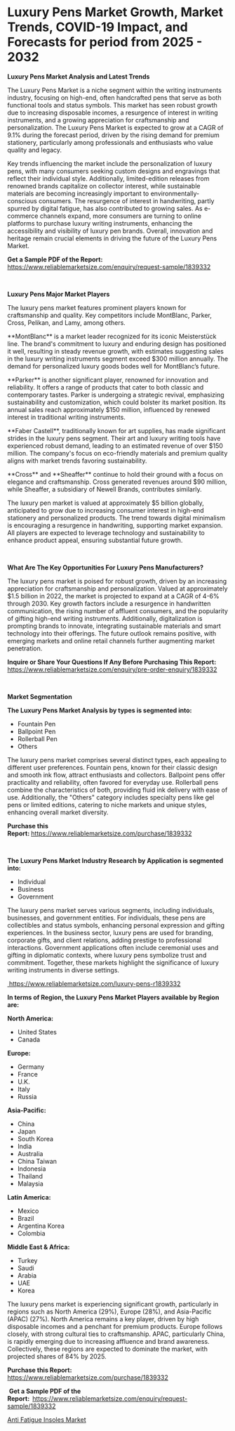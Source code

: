 <p><h1>Luxury Pens Market Growth, Market Trends, COVID-19 Impact, and Forecasts for period from 2025 - 2032</h1></p><p><strong>Luxury Pens Market Analysis and Latest Trends</strong></p>
<p><p>The Luxury Pens Market is a niche segment within the writing instruments industry, focusing on high-end, often handcrafted pens that serve as both functional tools and status symbols. This market has seen robust growth due to increasing disposable incomes, a resurgence of interest in writing instruments, and a growing appreciation for craftsmanship and personalization. The Luxury Pens Market is expected to grow at a CAGR of 9.1% during the forecast period, driven by the rising demand for premium stationery, particularly among professionals and enthusiasts who value quality and legacy.</p><p>Key trends influencing the market include the personalization of luxury pens, with many consumers seeking custom designs and engravings that reflect their individual style. Additionally, limited-edition releases from renowned brands capitalize on collector interest, while sustainable materials are becoming increasingly important to environmentally-conscious consumers. The resurgence of interest in handwriting, partly spurred by digital fatigue, has also contributed to growing sales. As e-commerce channels expand, more consumers are turning to online platforms to purchase luxury writing instruments, enhancing the accessibility and visibility of luxury pen brands. Overall, innovation and heritage remain crucial elements in driving the future of the Luxury Pens Market.</p></p>
<p><strong>Get a Sample PDF of the Report:&nbsp;</strong> <a href="https://www.reliablemarketsize.com/enquiry/request-sample/1839332?utm_campaign=2291&utm_medium=2&utm_source=Github&utm_content=ia&utm_term=07022025&utm_id=luxury-pens">https://www.reliablemarketsize.com/enquiry/request-sample/1839332</a></p>
<p>&nbsp;</p>
<p><strong>Luxury Pens Major Market Players</strong></p>
<p><p>The luxury pens market features prominent players known for craftsmanship and quality. Key competitors include MontBlanc, Parker, Cross, Pelikan, and Lamy, among others.</p><p>**MontBlanc** is a market leader recognized for its iconic Meisterstück line. The brand's commitment to luxury and enduring design has positioned it well, resulting in steady revenue growth, with estimates suggesting sales in the luxury writing instruments segment exceed $300 million annually. The demand for personalized luxury goods bodes well for MontBlanc’s future.</p><p>**Parker** is another significant player, renowned for innovation and reliability. It offers a range of products that cater to both classic and contemporary tastes. Parker is undergoing a strategic revival, emphasizing sustainability and customization, which could bolster its market position. Its annual sales reach approximately $150 million, influenced by renewed interest in traditional writing instruments.</p><p>**Faber Castell**, traditionally known for art supplies, has made significant strides in the luxury pens segment. Their art and luxury writing tools have experienced robust demand, leading to an estimated revenue of over $150 million. The company's focus on eco-friendly materials and premium quality aligns with market trends favoring sustainability.</p><p>**Cross** and **Sheaffer** continue to hold their ground with a focus on elegance and craftsmanship. Cross generated revenues around $90 million, while Sheaffer, a subsidiary of Newell Brands, contributes similarly.</p><p>The luxury pen market is valued at approximately $5 billion globally, anticipated to grow due to increasing consumer interest in high-end stationery and personalized products. The trend towards digital minimalism is encouraging a resurgence in handwriting, supporting market expansion. All players are expected to leverage technology and sustainability to enhance product appeal, ensuring substantial future growth.</p></p>
<p>&nbsp;</p>
<p><strong>What Are The Key Opportunities For Luxury Pens Manufacturers?</strong></p>
<p><p>The luxury pens market is poised for robust growth, driven by an increasing appreciation for craftsmanship and personalization. Valued at approximately $1.5 billion in 2022, the market is projected to expand at a CAGR of 4-6% through 2030. Key growth factors include a resurgence in handwritten communication, the rising number of affluent consumers, and the popularity of gifting high-end writing instruments. Additionally, digitalization is prompting brands to innovate, integrating sustainable materials and smart technology into their offerings. The future outlook remains positive, with emerging markets and online retail channels further augmenting market penetration.</p></p>
<p><strong>Inquire or Share Your Questions If Any Before Purchasing This Report:</strong> <a href="https://www.reliablemarketsize.com/enquiry/pre-order-enquiry/1839332?utm_campaign=2291&utm_medium=2&utm_source=Github&utm_content=ia&utm_term=07022025&utm_id=luxury-pens">https://www.reliablemarketsize.com/enquiry/pre-order-enquiry/1839332</a></p>
<p>&nbsp;</p>
<p><strong>Market Segmentation</strong></p>
<p><strong>The Luxury Pens Market Analysis by types is segmented into:</strong></p>
<p><ul><li>Fountain Pen</li><li>Ballpoint Pen</li><li>Rollerball Pen</li><li>Others</li></ul></p>
<p><p>The luxury pens market comprises several distinct types, each appealing to different user preferences. Fountain pens, known for their classic design and smooth ink flow, attract enthusiasts and collectors. Ballpoint pens offer practicality and reliability, often favored for everyday use. Rollerball pens combine the characteristics of both, providing fluid ink delivery with ease of use. Additionally, the "Others" category includes specialty pens like gel pens or limited editions, catering to niche markets and unique styles, enhancing overall market diversity.</p></p>
<p><strong>Purchase this Report:&nbsp;</strong><a href="https://www.reliablemarketsize.com/purchase/1839332?utm_campaign=2291&utm_medium=2&utm_source=Github&utm_content=ia&utm_term=07022025&utm_id=luxury-pens">https://www.reliablemarketsize.com/purchase/1839332</a></p>
<p>&nbsp;</p>
<p><strong>The Luxury Pens Market Industry Research by Application is segmented into:</strong></p>
<p><ul><li>Individual</li><li>Business</li><li>Government</li></ul></p>
<p><p>The luxury pens market serves various segments, including individuals, businesses, and government entities. For individuals, these pens are collectibles and status symbols, enhancing personal expression and gifting experiences. In the business sector, luxury pens are used for branding, corporate gifts, and client relations, adding prestige to professional interactions. Government applications often include ceremonial uses and gifting in diplomatic contexts, where luxury pens symbolize trust and commitment. Together, these markets highlight the significance of luxury writing instruments in diverse settings.</p></p>
<p><a href="https://www.reliablemarketsize.com/luxury-pens-r1839332?utm_campaign=2291&utm_medium=2&utm_source=Github&utm_content=ia&utm_term=07022025&utm_id=luxury-pens">&nbsp;https://www.reliablemarketsize.com/luxury-pens-r1839332</a></p>
<p><strong>In terms of Region, the Luxury Pens Market Players available by Region are:</strong></p>
<p>
    <p> <strong> North America: </strong>
        <ul>
            <li>United States</li>
            <li>Canada</li>
        </ul>
        </p> 
    <p> <strong> Europe: </strong>
        <ul>
            <li>Germany</li>
            <li>France</li>
            <li>U.K.</li>
            <li>Italy</li>
            <li>Russia</li>
        </ul>
        </p> 
    <p> <strong> Asia-Pacific: </strong>
        <ul>
            <li>China</li>
            <li>Japan</li>
            <li>South Korea</li>
            <li>India</li>
            <li>Australia</li>
            <li>China Taiwan</li>
            <li>Indonesia</li>
            <li>Thailand</li>
            <li>Malaysia</li>
        </ul>
        </p> 
    <p> <strong> Latin America: </strong>
        <ul>
            <li>Mexico</li>
            <li>Brazil</li>
            <li>Argentina Korea</li>
            <li>Colombia</li>
        </ul>
        </p> 
    <p> <strong> Middle East & Africa: </strong>
        <ul>
            <li>Turkey</li>
            <li>Saudi</li>
            <li>Arabia</li>
            <li>UAE</li>
            <li>Korea</li>
        </ul>
    </p>
    </p>
<p><p>The luxury pens market is experiencing significant growth, particularly in regions such as North America (29%), Europe (28%), and Asia-Pacific (APAC) (27%). North America remains a key player, driven by high disposable incomes and a penchant for premium products. Europe follows closely, with strong cultural ties to craftsmanship. APAC, particularly China, is rapidly emerging due to increasing affluence and brand awareness. Collectively, these regions are expected to dominate the market, with projected shares of 84% by 2025.</p></p>
<p><strong>Purchase this Report: </strong><a href="https://www.reliablemarketsize.com/purchase/1839332?utm_campaign=2291&utm_medium=2&utm_source=Github&utm_content=ia&utm_term=07022025&utm_id=luxury-pens">https://www.reliablemarketsize.com/purchase/1839332</a></p>
<p>&nbsp;<strong>Get a Sample PDF of the Report:&nbsp;&nbsp;</strong><a href="https://www.reliablemarketsize.com/enquiry/request-sample/1839332?utm_campaign=2291&utm_medium=2&utm_source=Github&utm_content=ia&utm_term=07022025&utm_id=luxury-pens">https://www.reliablemarketsize.com/enquiry/request-sample/1839332</a></p>
<p><strong></strong></p>
<p><p><a href="https://github.com/lehumiston1971679/Market-Research-Report-List-1/blob/main/anti-fatigue-insoles-market.md?utm_campaign=2291&utm_medium=2&utm_source=Github&utm_content=ia&utm_term=07022025&utm_id=luxury-pens">Anti Fatigue Insoles Market</a></p></p>